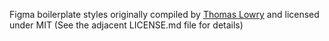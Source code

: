 Figma boilerplate styles originally compiled by [Thomas Lowry](https://github.com/thomas-lowry/figma-plugin-ds) and licensed under MIT (See the adjacent LICENSE.md file for details)